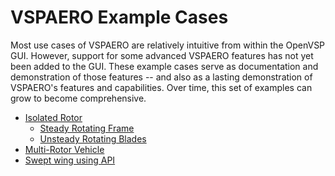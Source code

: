 # VSPAERO Example Cases

Most use cases of VSPAERO are relatively intuitive from within the OpenVSP GUI.  However, 
support for some advanced VSPAERO features has not yet been added to the GUI.  These
example cases serve as documentation and demonstration of those features -- and also as
a lasting demonstration of VSPAERO's features and capabilities.  Over time, this set of
examples can grow to become comprehensive.

* [Isolated Rotor](./Isolated_Rotor/)
  * [Steady Rotating Frame](./Isolated_Rotor/Steady_Rotating_Frame/)
  * [Unsteady Rotating Blades](./Isolated_Rotor/Unsteady_Rotating_Blades/)
* [Multi-Rotor Vehicle](./Uber_eCRM-002/)
* [Swept wing using API](./Swept_Wing_API/)
